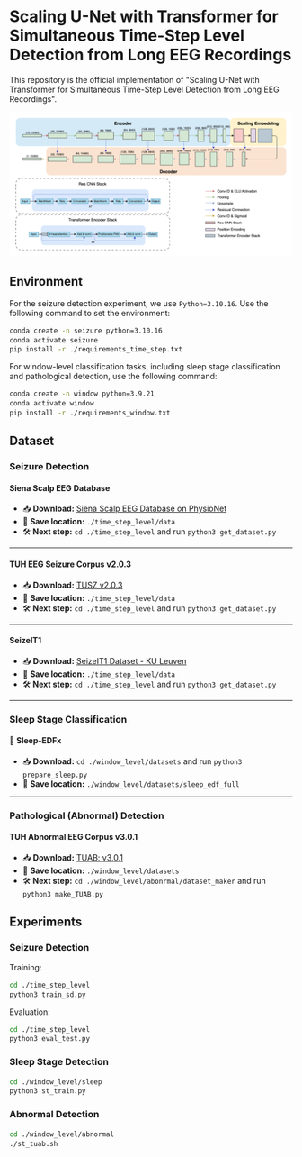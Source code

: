 # Scaling U-Net with Transformer for Simultaneous Time-Step Level Detection from Long EEG Recordings
This repository is the official implementation of "Scaling U-Net with Transformer for Simultaneous Time-Step Level Detection from Long EEG Recordings".

![image](figures/SeizureTransformer.png)

## Environment
For the seizure detection experiment, we use `Python=3.10.16`. Use the following command to set the environment:
```bash
conda create -n seizure python=3.10.16
conda activate seizure
pip install -r ./requirements_time_step.txt
```
For window-level classification tasks, including sleep stage classification and pathological detection, use the following command:
```bash
conda create -n window python=3.9.21
conda activate window
pip install -r ./requirements_window.txt
```

## Dataset

### Seizure Detection

#### Siena Scalp EEG Database
- 📥 **Download:** [Siena Scalp EEG Database on PhysioNet](https://physionet.org/content/siena-scalp-eeg/1.0.0/)
- 📂 **Save location:** `./time_step_level/data`
- 🛠 **Next step:** `cd ./time_step_level` and run `python3 get_dataset.py`

---

#### TUH EEG Seizure Corpus v2.0.3
- 📥 **Download:** [TUSZ v2.0.3](https://isip.piconepress.com/projects/nedc/html/tuh_eeg/#c_tueg)
- 📂 **Save location:** `./time_step_level/data`
- 🛠 **Next step:** `cd ./time_step_level` and run `python3 get_dataset.py`

---

#### SeizeIT1
- 📥 **Download:** [SeizeIT1 Dataset - KU Leuven](https://rdr.kuleuven.be/dataset.xhtml?persistentId=doi:10.48804/P5Q0OJ)
- 📂 **Save location:** `./time_step_level/data`
- 🛠 **Next step:** `cd ./time_step_level` and run `python3 get_dataset.py`

---

### Sleep Stage Classification

#### 🛌 Sleep-EDFx
- 📥 **Download:** `cd ./window_level/datasets` and run `python3 prepare_sleep.py`
- 📂 **Save location:** `./window_level/datasets/sleep_edf_full`

---

### Pathological (Abnormal) Detection

#### TUH Abnormal EEG Corpus v3.0.1
- 📥 **Download:** [TUAB: v3.0.1](https://isip.piconepress.com/projects/nedc/html/tuh_eeg/#c_tueg)
- 📂 **Save location:** `./window_level/datasets`
- 🛠 **Next step:** `cd ./window_level/abonrmal/dataset_maker` and run `python3 make_TUAB.py`


## Experiments
### Seizure Detection
Training:
```bash
cd ./time_step_level
python3 train_sd.py
```
Evaluation:
```bash
cd ./time_step_level
python3 eval_test.py
```
### Sleep Stage Detection
```bash
cd ./window_level/sleep
python3 st_train.py
```

### Abnormal Detection
```bash
cd ./window_level/abnormal
./st_tuab.sh
```
